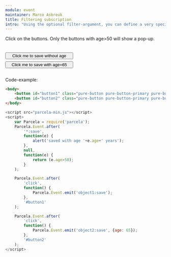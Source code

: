 ```yaml
---
module: event
maintainer: Marco Asbreuk
title: Filtering subscription
intro: "Using the optional filter-argument, you can define a very specific filter for the subscriber. Note that it is more common not to use a specific filter, but do filtering by specifying an emitterName. This example filters by a filterfunction. Note that we need to pass the filterfunction as 4th parameter, not the 3rd."
---
```


<style type="text/css">
    #container {
        margin: 2em 0;
        min-height: 2em;
    }
    #container button {
        margin-top: 0.5em;
        min-width: 16em;
    }
</style>

Click on the buttons. Only the buttons with age>50 will show a pop-up.

<div id="container">
    <button id="button1" class="pure-button pure-button-primary pure-button-bordered">Click me to save without age</button><br>
    <button id="button2" class="pure-button pure-button-primary pure-button-bordered">Click me to save with age=65</button>
</div>

Code-example:

```html
<body>
    <button id="button1" class="pure-button pure-button-primary pure-button-bordered">Click me to save without age</button><br>
    <button id="button2" class="pure-button pure-button-primary pure-button-bordered">Click me to save with age=65</button>
</body>
```

```js
<script src="parcela-min.js"></script>
<script>
    var Parcela = require('parcela');
    Parcela.Event.after(
        '*:save',
        function(e) {
            alert('saved with age '+e.age+' years');
        },
        null,
        function(e) {
            return (e.age>50);
        }
    );

    Parcela.Event.after(
        'click',
        function() {
            Parcela.Event.emit('object1:save');
        },
        '#button1'
    );

    Parcela.Event.after(
        'click',
        function() {
            Parcela.Event.emit('object2:save', {age: 65});
        },
        '#button2'
    );
</script>
```

<script src="../../dist/parcela-min.js"></script>
<script>
    var Parcela = require('parcela');
    Parcela.Event.after(
        '*:save',
        function(e) {
            alert('saved with age '+e.age+' years');
        },
        null,
        function(e) {
            return (e.age>50);
        }
    );

    Parcela.Event.after(
        'click',
        function() {
            Parcela.Event.emit('object1:save');
        },
        '#button1'
    );

    Parcela.Event.after(
        'click',
        function() {
            Parcela.Event.emit('object2:save', {age: 65});
        },
        '#button2'
    );
</script>




